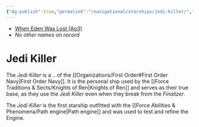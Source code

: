 ```yaml
---
{"dg-publish":true,"permalink":"/navigational/starships/jedi-killer/","tags":["starship","fonavy"],"noteIcon":"saber1"}
---
```


- [When Eden Was Lost (Ao3)](https://archiveofourown.org/works/19334440)
- *No other names on record*
# Jedi Killer
The *Jedi Killer* is a .. of the [[Organizations/First Order#First Order Navy\|First Order Navy]]. It is the personal ship used by the [[Force Traditions & Sects/Knights of Ren\|Knights of Ren]] and serves as their true base, as they use the *Jedi Killer* even when they break from the *Finalizer*. 

The *Jedi Killer* is the first starship outfitted with the [[Force Abilities & Phenomena/Path engine\|Path engine]] and was used to test and refine the Engine. 